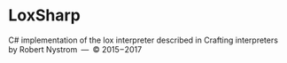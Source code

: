 # LoxSharp

C# implementation of the lox interpreter described in Crafting interpreters by Robert Nystrom — © 2015 – 2017
